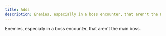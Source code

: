 ```yaml
---
title: Adds
description: Enemies, especially in a boss encounter, that aren't the main boss.
---
```

Enemies, especially in a boss encounter, that aren't the main boss.